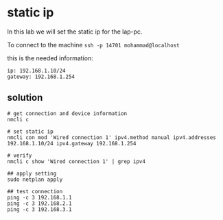 # static ip
In this lab we will set the static ip for the lap-pc.

To connect to the machine `ssh -p 14701 mohammad@localhost`

this is the needed information:
```
ip: 192.168.1.10/24
gateway: 192.168.1.254

```

## solution
```shell
# get connection and device information
nmcli c

# set static ip
nmcli con mod 'Wired connection 1' ipv4.method manual ipv4.addresses 192.168.1.10/24 ipv4.gateway 192.168.1.254

# verify
nmcli c show 'Wired connection 1' | grep ipv4

## apply setting
sudo netplan apply

## test connection
ping -c 3 192.168.1.1
ping -c 3 192.168.2.1
ping -c 3 192.168.3.1
```